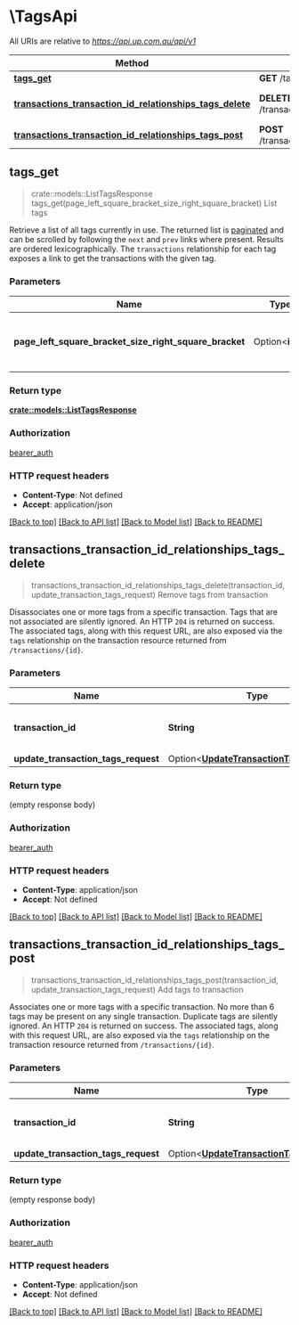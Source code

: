 # \TagsApi

All URIs are relative to *https://api.up.com.au/api/v1*

Method | HTTP request | Description
------------- | ------------- | -------------
[**tags_get**](TagsApi.md#tags_get) | **GET** /tags | List tags
[**transactions_transaction_id_relationships_tags_delete**](TagsApi.md#transactions_transaction_id_relationships_tags_delete) | **DELETE** /transactions/{transactionId}/relationships/tags | Remove tags from transaction
[**transactions_transaction_id_relationships_tags_post**](TagsApi.md#transactions_transaction_id_relationships_tags_post) | **POST** /transactions/{transactionId}/relationships/tags | Add tags to transaction



## tags_get

> crate::models::ListTagsResponse tags_get(page_left_square_bracket_size_right_square_bracket)
List tags

Retrieve a list of all tags currently in use. The returned list is [paginated](#pagination) and can be scrolled by following the `next` and `prev` links where present. Results are ordered lexicographically. The `transactions` relationship for each tag exposes a link to get the transactions with the given tag. 

### Parameters


Name | Type | Description  | Required | Notes
------------- | ------------- | ------------- | ------------- | -------------
**page_left_square_bracket_size_right_square_bracket** | Option<**i32**> | The number of records to return in each page.  |  |

### Return type

[**crate::models::ListTagsResponse**](ListTagsResponse.md)

### Authorization

[bearer_auth](../README.md#bearer_auth)

### HTTP request headers

- **Content-Type**: Not defined
- **Accept**: application/json

[[Back to top]](#) [[Back to API list]](../README.md#documentation-for-api-endpoints) [[Back to Model list]](../README.md#documentation-for-models) [[Back to README]](../README.md)


## transactions_transaction_id_relationships_tags_delete

> transactions_transaction_id_relationships_tags_delete(transaction_id, update_transaction_tags_request)
Remove tags from transaction

Disassociates one or more tags from a specific transaction. Tags that are not associated are silently ignored. An HTTP `204` is returned on success. The associated tags, along with this request URL, are also exposed via the `tags` relationship on the transaction resource returned from `/transactions/{id}`. 

### Parameters


Name | Type | Description  | Required | Notes
------------- | ------------- | ------------- | ------------- | -------------
**transaction_id** | **String** | The unique identifier for the transaction.  | [required] |
**update_transaction_tags_request** | Option<[**UpdateTransactionTagsRequest**](UpdateTransactionTagsRequest.md)> |  |  |

### Return type

 (empty response body)

### Authorization

[bearer_auth](../README.md#bearer_auth)

### HTTP request headers

- **Content-Type**: application/json
- **Accept**: Not defined

[[Back to top]](#) [[Back to API list]](../README.md#documentation-for-api-endpoints) [[Back to Model list]](../README.md#documentation-for-models) [[Back to README]](../README.md)


## transactions_transaction_id_relationships_tags_post

> transactions_transaction_id_relationships_tags_post(transaction_id, update_transaction_tags_request)
Add tags to transaction

Associates one or more tags with a specific transaction. No more than 6 tags may be present on any single transaction. Duplicate tags are silently ignored. An HTTP `204` is returned on success. The associated tags, along with this request URL, are also exposed via the `tags` relationship on the transaction resource returned from `/transactions/{id}`. 

### Parameters


Name | Type | Description  | Required | Notes
------------- | ------------- | ------------- | ------------- | -------------
**transaction_id** | **String** | The unique identifier for the transaction.  | [required] |
**update_transaction_tags_request** | Option<[**UpdateTransactionTagsRequest**](UpdateTransactionTagsRequest.md)> |  |  |

### Return type

 (empty response body)

### Authorization

[bearer_auth](../README.md#bearer_auth)

### HTTP request headers

- **Content-Type**: application/json
- **Accept**: Not defined

[[Back to top]](#) [[Back to API list]](../README.md#documentation-for-api-endpoints) [[Back to Model list]](../README.md#documentation-for-models) [[Back to README]](../README.md)

